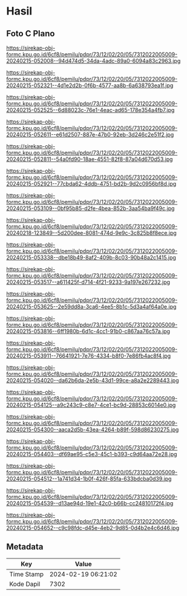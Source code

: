 # Hasil

## Foto C Plano

https://sirekap-obj-formc.kpu.go.id/6cf8/pemilu/pdpr/73/12/02/20/05/7312022005009-20240215-052008--94d474d5-34da-4adc-89a0-6094a83c2963.jpg

https://sirekap-obj-formc.kpu.go.id/6cf8/pemilu/pdpr/73/12/02/20/05/7312022005009-20240215-052321--4d1e2d2b-0f6b-4577-aa8b-6a638793ea1f.jpg

https://sirekap-obj-formc.kpu.go.id/6cf8/pemilu/pdpr/73/12/02/20/05/7312022005009-20240215-052525--6d88023c-76e1-4eac-ad65-178e354a4fb7.jpg

https://sirekap-obj-formc.kpu.go.id/6cf8/pemilu/pdpr/73/12/02/20/05/7312022005009-20240215-052611--e61d2507-887e-47b0-92eb-3d246c2e51f2.jpg

https://sirekap-obj-formc.kpu.go.id/6cf8/pemilu/pdpr/73/12/02/20/05/7312022005009-20240215-052811--54a0fd90-18ae-4551-82f8-87a04d670d53.jpg

https://sirekap-obj-formc.kpu.go.id/6cf8/pemilu/pdpr/73/12/02/20/05/7312022005009-20240215-052921--77cbda62-4ddb-4751-bd2b-9d2c0956bf8d.jpg

https://sirekap-obj-formc.kpu.go.id/6cf8/pemilu/pdpr/73/12/02/20/05/7312022005009-20240215-053109--0bf95b85-d2fe-4bea-852b-3aa54ba9f49c.jpg

https://sirekap-obj-formc.kpu.go.id/6cf8/pemilu/pdpr/73/12/02/20/05/7312022005009-20240218-123849--5d200dee-8081-474d-9e9c-3c825b8f8ece.jpg

https://sirekap-obj-formc.kpu.go.id/6cf8/pemilu/pdpr/73/12/02/20/05/7312022005009-20240215-053338--dbe18b49-8af2-409b-8c03-90b48a2c1415.jpg

https://sirekap-obj-formc.kpu.go.id/6cf8/pemilu/pdpr/73/12/02/20/05/7312022005009-20240215-053517--a611425f-d714-4f21-9233-9a197e267232.jpg

https://sirekap-obj-formc.kpu.go.id/6cf8/pemilu/pdpr/73/12/02/20/05/7312022005009-20240215-053625--2e59dd8a-3ca6-4ee5-8b1c-5d3a4af64a0e.jpg

https://sirekap-obj-formc.kpu.go.id/6cf8/pemilu/pdpr/73/12/02/20/05/7312022005009-20240215-053816--6ff1980b-6d1c-4cc1-91b0-c867aa76c57a.jpg

https://sirekap-obj-formc.kpu.go.id/6cf8/pemilu/pdpr/73/12/02/20/05/7312022005009-20240215-053911--76641921-7e76-4334-b8f0-7e86fb4ac8f4.jpg

https://sirekap-obj-formc.kpu.go.id/6cf8/pemilu/pdpr/73/12/02/20/05/7312022005009-20240215-054020--da62b6da-2e5b-43d1-99ce-a8a2e2289443.jpg

https://sirekap-obj-formc.kpu.go.id/6cf8/pemilu/pdpr/73/12/02/20/05/7312022005009-20240215-054125--a9c243c9-c8e7-4ce1-bc9d-28853c6014e0.jpg

https://sirekap-obj-formc.kpu.go.id/6cf8/pemilu/pdpr/73/12/02/20/05/7312022005009-20240215-054300--aaca2d5b-43ea-4264-b89f-598d86230275.jpg

https://sirekap-obj-formc.kpu.go.id/6cf8/pemilu/pdpr/73/12/02/20/05/7312022005009-20240215-054403--df69ae95-c5e3-45c1-b393-c9d64aa72e28.jpg

https://sirekap-obj-formc.kpu.go.id/6cf8/pemilu/pdpr/73/12/02/20/05/7312022005009-20240215-054512--1a741d34-1b0f-426f-85fa-633bdcba0d39.jpg

https://sirekap-obj-formc.kpu.go.id/6cf8/pemilu/pdpr/73/12/02/20/05/7312022005009-20240215-054539--d13ae94d-19e1-42c0-b66b-cc24810172f4.jpg

https://sirekap-obj-formc.kpu.go.id/6cf8/pemilu/pdpr/73/12/02/20/05/7312022005009-20240215-054652--c9c98fdc-d45e-4eb2-9d85-0d4b2e4c6d46.jpg


## Metadata

| Key        | Value               |
| ---------- | ------------------- |
| Time Stamp | 2024-02-19 06:21:02 |
| Kode Dapil | 7302                |



